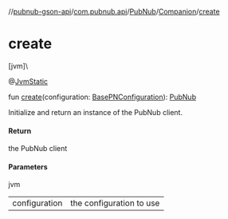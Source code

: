 //[pubnub-gson-api](../../../../index.md)/[com.pubnub.api](../../index.md)/[PubNub](../index.md)/[Companion](index.md)/[create](create.md)

# create

[jvm]\

@[JvmStatic](https://kotlinlang.org/api/latest/jvm/stdlib/kotlin.jvm/-jvm-static/index.html)

fun [create](create.md)(configuration: [BasePNConfiguration](../../../../../../pubnub-core/pubnub-core-api/pubnub-core-api/com.pubnub.api.v2/-base-p-n-configuration/index.md)): [PubNub](../index.md)

Initialize and return an instance of the PubNub client.

#### Return

the PubNub client

#### Parameters

jvm

| | |
|---|---|
| configuration | the configuration to use |
